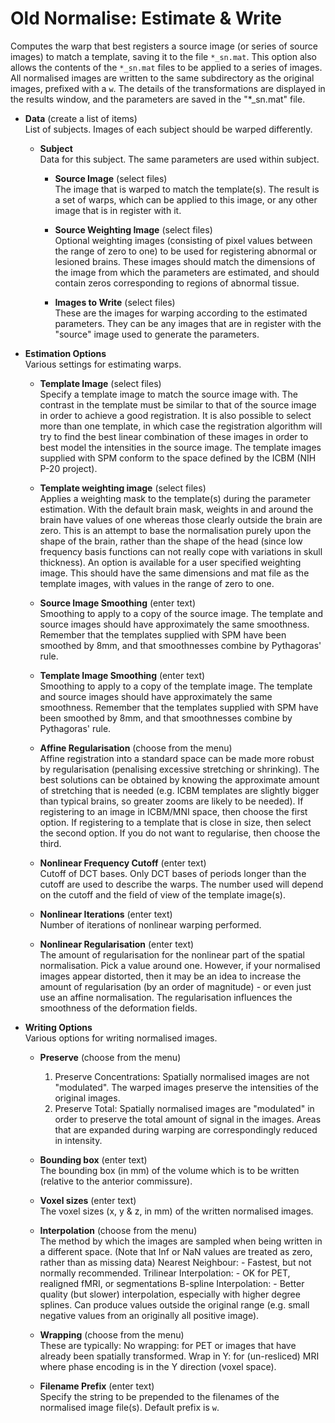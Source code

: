 # Old Normalise: Estimate & Write  
Computes the warp that best registers a source image (or series of source images) to match a template, saving it to the file ``*_sn.mat``. This option also allows the contents of the ``*_sn.mat`` files to be applied to a series of images.
All normalised images are written to the same subdirectory as the original images, prefixed with a ``w``.  The details of the transformations are displayed in the results window, and the parameters are saved in the "*_sn.mat" file.

* **Data** (create a list of items)  
List of subjects. Images of each subject should be warped differently.

    * **Subject**   
    Data for this subject.  The same parameters are used within subject.

        * **Source Image** (select files)  
        The image that is warped to match the template(s).  The result is a set of warps, which can be applied to this image, or any other image that is in register with it.

        * **Source Weighting Image** (select files)  
        Optional weighting images (consisting of pixel values between the range of zero to one) to be used for registering abnormal or lesioned brains.  These images should match the dimensions of the image from which the parameters are estimated, and should contain zeros corresponding to regions of abnormal tissue.

        * **Images to Write** (select files)  
        These are the images for warping according to the estimated parameters. They can be any images that are in register with the "source" image used to generate the parameters.

* **Estimation Options**   
Various settings for estimating warps.

    * **Template Image** (select files)  
    Specify a template image to match the source image with. The contrast in the template must be similar to that of the source image in order to achieve a good registration.  It is also possible to select more than one template, in which case the registration algorithm will try to find the best linear combination of these images in order to best model the intensities in the source image. The template images supplied with SPM conform to the space defined by the ICBM (NIH P-20 project).

    * **Template weighting image** (select files)  
    Applies a weighting mask to the template(s) during the parameter estimation.  With the default brain mask, weights in and around the brain have values of one whereas those clearly outside the brain are zero.  This is an attempt to base the normalisation purely upon the shape of the brain, rather than the shape of the head (since low frequency basis functions can not really cope with variations in skull thickness).
    An option is available for a user specified weighting image. This should have the same dimensions and mat file as the template images, with values in the range of zero to one.

    * **Source Image Smoothing** (enter text)  
    Smoothing to apply to a copy of the source image. The template and source images should have approximately the same smoothness. Remember that the templates supplied with SPM have been smoothed by 8mm, and that smoothnesses combine by Pythagoras' rule.

    * **Template Image Smoothing** (enter text)  
    Smoothing to apply to a copy of the template image. The template and source images should have approximately the same smoothness. Remember that the templates supplied with SPM have been smoothed by 8mm, and that smoothnesses combine by Pythagoras' rule.

    * **Affine Regularisation** (choose from the menu)  
    Affine registration into a standard space can be made more robust by regularisation (penalising excessive stretching or shrinking).  The best solutions can be obtained by knowing the approximate amount of stretching that is needed (e.g. ICBM templates are slightly bigger than typical brains, so greater zooms are likely to be needed). If registering to an image in ICBM/MNI space, then choose the first option.  If registering to a template that is close in size, then select the second option.  If you do not want to regularise, then choose the third.

    * **Nonlinear Frequency Cutoff** (enter text)  
    Cutoff of DCT bases.  Only DCT bases of periods longer than the cutoff are used to describe the warps. The number used will depend on the cutoff and the field of view of the template image(s).

    * **Nonlinear Iterations** (enter text)  
    Number of iterations of nonlinear warping performed.

    * **Nonlinear Regularisation** (enter text)  
    The amount of regularisation for the nonlinear part of the spatial normalisation. Pick a value around one.  However, if your normalised images appear distorted, then it may be an idea to increase the amount of regularisation (by an order of magnitude) - or even just use an affine normalisation. The regularisation influences the smoothness of the deformation fields.

* **Writing Options**   
Various options for writing normalised images.

    * **Preserve** (choose from the menu)  
        1. Preserve Concentrations: Spatially normalised images are not "modulated". The warped images preserve the intensities of the original images.
        2. Preserve Total: Spatially normalised images are "modulated" in order to preserve the total amount of signal in the images. Areas that are expanded during warping are correspondingly reduced in intensity.

    * **Bounding box** (enter text)  
    The bounding box (in mm) of the volume which is to be written (relative to the anterior commissure).

    * **Voxel sizes** (enter text)  
    The voxel sizes (x, y & z, in mm) of the written normalised images.

    * **Interpolation** (choose from the menu)  
    The method by which the images are sampled when being written in a different space. (Note that Inf or NaN values are treated as zero, rather than as missing data)
        Nearest Neighbour:
          - Fastest, but not normally recommended.
        Trilinear Interpolation:
          - OK for PET, realigned fMRI, or segmentations
        B-spline Interpolation:
          - Better quality (but slower) interpolation, especially with higher degree splines. Can produce values outside the original range (e.g. small negative values from an originally all positive image).

    * **Wrapping** (choose from the menu)  
    These are typically:
        No wrapping: for PET or images that have already been spatially transformed. 
        Wrap in  Y: for (un-resliced) MRI where phase encoding is in the Y direction (voxel space).

    * **Filename Prefix** (enter text)  
    Specify the string to be prepended to the filenames of the normalised image file(s). Default prefix is ``w``.
